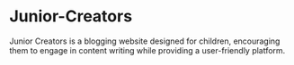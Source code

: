 # Junior-Creators
Junior Creators is a blogging website designed for children, encouraging them to engage in content writing while providing a user-friendly platform.
